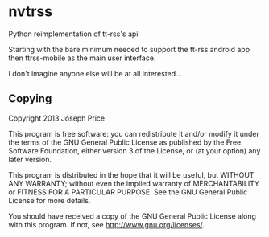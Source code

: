 nvtrss
======

Python reimplementation of tt-rss's api

Starting with the bare minimum needed to support the tt-rss android app then ttrss-mobile as the main user interface.

I don't imagine anyone else will be at all interested...

Copying
------

Copyright 2013 Joseph Price

This program is free software: you can redistribute it and/or modify
it under the terms of the GNU General Public License as published by
the Free Software Foundation, either version 3 of the License, or
(at your option) any later version.

This program is distributed in the hope that it will be useful,
but WITHOUT ANY WARRANTY; without even the implied warranty of
MERCHANTABILITY or FITNESS FOR A PARTICULAR PURPOSE.  See the
GNU General Public License for more details.

You should have received a copy of the GNU General Public License
along with this program.  If not, see <http://www.gnu.org/licenses/>.

